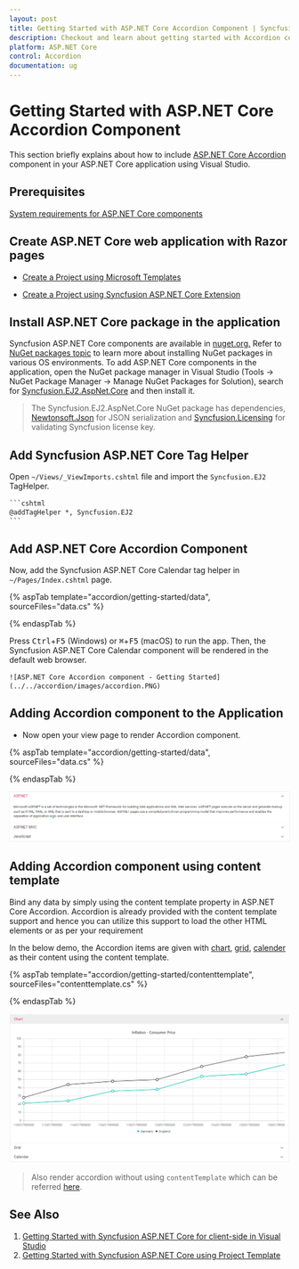 ```yaml
---
layout: post
title: Getting Started with ASP.NET Core Accordion Component | Syncfusion
description: Checkout and learn about getting started with Accordion component using tag helper in ASP.NET Core application.
platform: ASP.NET Core
control: Accordion
documentation: ug
---
```


# Getting Started with ASP.NET Core Accordion Component

This section briefly explains about how to include [ASP.NET Core Accordion](https://www.syncfusion.com/aspnet-core-ui-controls/accordion) component in your ASP.NET Core application using Visual Studio.

## Prerequisites

[System requirements for ASP.NET Core components](https://ej2.syncfusion.com/aspnetcore/documentation/system-requirements/)

## Create ASP.NET Core web application with Razor pages

 * [Create a Project using Microsoft Templates](https://docs.microsoft.com/en-us/aspnet/core/tutorials/razor-pages/razor-pages-start?view=aspnetcore-6.0&tabs=visual-studio#create-a-razor-pages-web-app)

 * [Create a Project using Syncfusion ASP.NET Core Extension](https://ej2.syncfusion.com/aspnetcore/documentation/getting-started/project-template/)

 ## Install ASP.NET Core package in the application

Syncfusion ASP.NET Core components are available in [nuget.org.](https://www.nuget.org/packages?q=syncfusion.EJ2) Refer to [NuGet packages topic](https://ej2.syncfusion.com/aspnetcore/documentation/nuget-packages/) to learn more about installing NuGet packages in various OS environments. To add ASP.NET Core components in the application, open the NuGet package manager in Visual Studio (Tools → NuGet Package Manager → Manage NuGet Packages for Solution), search for [Syncfusion.EJ2.AspNet.Core](https://www.nuget.org/packages/Syncfusion.EJ2.AspNet.Core/) and then install it.

> The Syncfusion.EJ2.AspNet.Core NuGet package has dependencies, [Newtonsoft.Json](https://www.nuget.org/packages/Newtonsoft.Json/) for JSON serialization and [Syncfusion.Licensing](https://www.nuget.org/packages/Syncfusion.Licensing/) for validating Syncfusion license key.

## Add Syncfusion ASP.NET Core Tag Helper
Open `~/Views/_ViewImports.cshtml` file and import the `Syncfusion.EJ2` TagHelper.

    ```cshtml
    @addTagHelper *, Syncfusion.EJ2
    ```

    
## Add ASP.NET Core Accordion Component

Now, add the Syncfusion ASP.NET Core Calendar tag helper in `~/Pages/Index.cshtml` page.

{% aspTab template="accordion/getting-started/data", sourceFiles="data.cs" %}

{% endaspTab %}

Press <kbd>Ctrl</kbd>+<kbd>F5</kbd> (Windows) or <kbd>⌘</kbd>+<kbd>F5</kbd> (macOS) to run the app. Then, the Syncfusion ASP.NET Core Calendar component will be rendered in the default web browser.

    ![ASP.NET Core Accordion component - Getting Started](../../accordion/images/accordion.PNG)
    
## Adding Accordion component to the Application

* Now open your view page to render Accordion component.

{% aspTab template="accordion/getting-started/data", sourceFiles="data.cs" %}

{% endaspTab %}

![ASP.NET Core Accordion - Getting Started](../../accordion/images/accordion.PNG)

## Adding Accordion component using content template

Bind any data by simply using the content template property in ASP.NET Core Accordion. Accordion is already provided with the content template support and hence you can utilize this support to load the other HTML elements or as per your requirement

In the below demo, the Accordion items are given with [chart](../../chart), [grid](../../grid), [calender](../../calendar) as their content using the content template.

{% aspTab template="accordion/getting-started/contenttemplate", sourceFiles="contenttemplate.cs" %}

{% endaspTab %}

![ASP.NET Core Accordion using content template](../../accordion/images/contenttemplate.PNG)

> Also render accordion without using `contentTemplate` which can be referred [here](../../accordion/how-to/set-the-nested-accordion).

## See Also

1. [Getting Started with Syncfusion ASP.NET Core for client-side in Visual Studio](https://ej2.syncfusion.com/aspnetcore/documentation/getting-started/razor-pages/)
2. [Getting Started with Syncfusion ASP.NET Core using Project Template](https://ej2.syncfusion.com/aspnetcore/documentation/getting-started/project-template/)